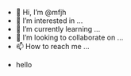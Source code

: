 - 👋 Hi, I’m @mfjh
- 👀 I’m interested in ...
- 🌱 I’m currently learning ...
- 💞️ I’m looking to collaborate on ...
- 📫 How to reach me ...

<!---
mfjh/mfjh is a ✨ special ✨ repository because its `README.md` (this file) appears on your GitHub profile.
You can click the Preview link to take a look at your changes.
--->
- hello
